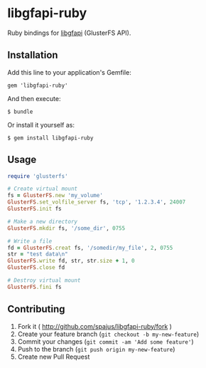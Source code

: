 # libgfapi-ruby

Ruby bindings for [libgfapi](https://github.com/gluster/glusterfs/blob/master/api/src/glfs.h)
(GlusterFS API).

## Installation

Add this line to your application's Gemfile:

    gem 'libgfapi-ruby'

And then execute:

    $ bundle

Or install it yourself as:

    $ gem install libgfapi-ruby

## Usage

```ruby
require 'glusterfs'

# Create virtual mount
fs = GlusterFS.new 'my_volume'
GlusterFS.set_volfile_server fs, 'tcp', '1.2.3.4', 24007
GlusterFS.init fs

# Make a new directory
GlusterFS.mkdir fs, '/some_dir', 0755

# Write a file
fd = GlusterFS.creat fs, '/somedir/my_file', 2, 0755
str = "test data\n"
GlusterFS.write fd, str, str.size + 1, 0
GlusterFS.close fd

# Destroy virtual mount
GlusterFS.fini fs
```

## Contributing

1. Fork it ( http://github.com/spajus/libgfapi-ruby/fork )
2. Create your feature branch (`git checkout -b my-new-feature`)
3. Commit your changes (`git commit -am 'Add some feature'`)
4. Push to the branch (`git push origin my-new-feature`)
5. Create new Pull Request
